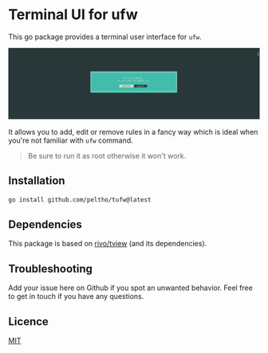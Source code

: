 # Terminal UI for ufw
This go package provides a terminal user interface for `ufw`.

![Screenshot](preview.gif)

It allows you to add, edit or remove rules in a fancy way which is ideal when you're not familiar with `ufw` command.

> Be sure to run it as root otherwise it won't work.

## Installation
```
go install github.com/peltho/tufw@latest
```

## Dependencies
This package is based on [rivo/tview](https://github.com/rivo/tview) (and its dependencies).

## Troubleshooting
Add your issue here on Github if you spot an unwanted behavior.
Feel free to get in touch if you have any questions.

## Licence
[MIT](https://github.com/peltho/tufw/blob/main/LICENSE.txt)